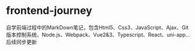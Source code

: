 # frontend-journey
自学前端过程中的MarkDown笔记，包含Html5、Css3、JavaScript、Ajax、Git版本控制系统、Node.js、Webpack、Vue2&amp;3、Typescript、React、uni-app...后续同步更新
